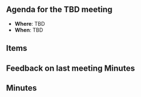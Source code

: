 ## Agenda for the TBD meeting

- **Where**: TBD
- **When**: TBD

## Items

## Feedback on last meeting Minutes

## Minutes
